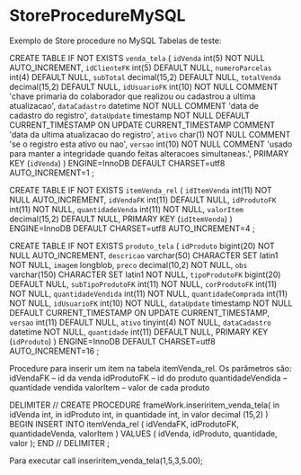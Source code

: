 # StoreProcedureMySQL
Exemplo de Store procedure no MySQL
Tabelas de teste:

CREATE TABLE IF NOT EXISTS `venda_tela` (
  `idVenda` int(5) NOT NULL AUTO_INCREMENT,
  `idClienteFK` int(5) DEFAULT NULL,
  `numeroParcelas` int(4) DEFAULT NULL,
  `subTotal` decimal(15,2) DEFAULT NULL,
  `totalVenda` decimal(15,2) DEFAULT NULL,
  `idUsuarioFK` int(10) NOT NULL COMMENT 'chave primaria do colaborador que realizou ou cadastrou a ultima atualizacao',
  `dataCadastro` datetime NOT NULL COMMENT 'data de cadastro do registro',
  `dataUpdate` timestamp NOT NULL DEFAULT CURRENT_TIMESTAMP ON UPDATE CURRENT_TIMESTAMP COMMENT 'data da ultima atualizacao do registro',
  `ativo` char(1) NOT NULL COMMENT 'se o registro esta ativo ou nao',
  `versao` int(10) NOT NULL COMMENT 'usado para manter a integridade quando feitas alteracoes simultaneas.',
  PRIMARY KEY (`idVenda`)
) ENGINE=InnoDB  DEFAULT CHARSET=utf8 AUTO_INCREMENT=1 ;

CREATE TABLE IF NOT EXISTS `itemVenda_rel` (
  `idItemVenda` int(11) NOT NULL AUTO_INCREMENT,
  `idVendaFK` int(11) DEFAULT NULL,
  `idProdutoFK` int(11) NOT NULL,
  `quantidadeVenda` int(11) NOT NULL,
  `valorItem` decimal(15,2) DEFAULT NULL,
  PRIMARY KEY (`idItemVenda`)
) ENGINE=InnoDB  DEFAULT CHARSET=utf8 AUTO_INCREMENT=4 ;


CREATE TABLE IF NOT EXISTS `produto_tela` (
  `idProduto` bigint(20) NOT NULL AUTO_INCREMENT,
  `descricao` varchar(50) CHARACTER SET latin1 NOT NULL,
  `imagem` longblob,
  `preco` decimal(10,2) NOT NULL,
  `obs` varchar(150) CHARACTER SET latin1 NOT NULL,
  `tipoProdutoFK` bigint(20) DEFAULT NULL,
  `subTipoProdutoFK` int(11) NOT NULL,
  `corProdutoFK` int(11) NOT NULL,
  `quantidadeVendida` int(11) NOT NULL,
  `quantidadeComprada` int(11) NOT NULL,
  `idUsuarioFK` int(10) NOT NULL,
  `dataUpdate` timestamp NOT NULL DEFAULT CURRENT_TIMESTAMP ON UPDATE CURRENT_TIMESTAMP,
  `versao` int(11) DEFAULT NULL,
  `ativo` tinyint(4) NOT NULL,
  `dataCadastro` datetime NOT NULL,
  `quantidade` int(11) DEFAULT NULL,
  PRIMARY KEY (`idProduto`)
) ENGINE=InnoDB  DEFAULT CHARSET=utf8 AUTO_INCREMENT=16 ;


Procedure para inserir um item na tabela itemVenda_rel. Os parâmetros são: 
idVendaFK – id da venda 
idProdutoFK – id do produto
quantidadeVendida – quantidade vendida
valorItem – valor de cada produto

DELIMITER //
CREATE PROCEDURE frameWork.inseriritem_venda_tela(
in idVenda int, 
in idProduto int, 
in quantidade int, 
in valor decimal (15,2) ) 
BEGIN 
INSERT INTO itemVenda_rel (
    idVendaFK,
    idProdutoFK,
    quantidadeVenda,
    valorItem
    ) VALUES (
    idVenda,
    idProduto,
    quantidade,
    valor );
END //
DELIMITER ;

Para executar
call inseriritem_venda_tela(1,5,3,5.00);


